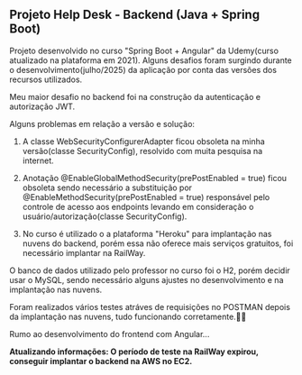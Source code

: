 ## Projeto Help Desk - Backend (Java + Spring Boot)

Projeto desenvolvido no curso "Spring Boot + Angular" da Udemy(curso atualizado na plataforma em 2021).
Alguns desafios foram surgindo durante o desenvolvimento(julho/2025) da aplicação por conta das versões dos recursos utilizados.

Meu maior desafio no backend foi na construção da autenticação e autorização JWT.

Alguns problemas em relação a versão e solução:

1. A classe WebSecurityConfigurerAdapter ficou obsoleta na minha versão(classe SecurityConfig), resolvido com muita pesquisa na internet.

2. Anotação @EnableGlobalMethodSecurity(prePostEnabled = true) ficou obsoleta sendo necessário a substituição por @EnableMethodSecurity(prePostEnabled = true) responsável pelo controle de acesso aos endpoints levando em consideração o usuário/autorização(classe SecurityConfig).

3. No curso é utilizado o a plataforma "Heroku" para implantação nas nuvens do backend, porém essa não oferece mais serviços gratuitos, foi necessário implantar na RailWay.

O banco de dados utilizado pelo professor no curso foi o H2, porém decidir usar o MySQL, sendo necessário alguns ajustes no desenvolvimento e na implantação nas nuvens.

Foram realizados vários testes atráves de requisições no POSTMAN depois da implantação nas nuvens, tudo funcionando corretamente.💪😄 

Rumo ao desenvolvimento do frontend com Angular...

**Atualizando informações: O período de teste na RailWay expirou, conseguir implantar o backend na AWS no EC2.**



